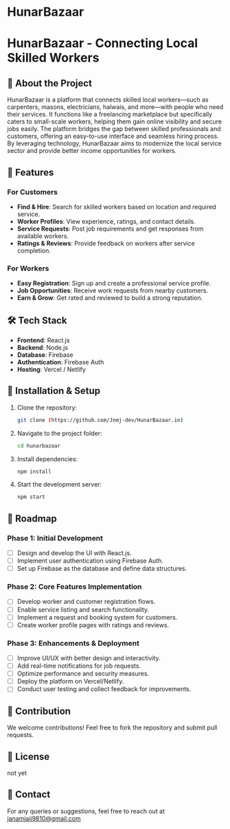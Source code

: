 # HunarBazaar
# HunarBazaar - Connecting Local Skilled Workers

## 🚀 About the Project
HunarBazaar is a platform that connects skilled local workers—such as carpenters, masons, electricians, halwais, and more—with people who need their services. It functions like a freelancing marketplace but specifically caters to small-scale workers, helping them gain online visibility and secure jobs easily. The platform bridges the gap between skilled professionals and customers, offering an easy-to-use interface and seamless hiring process. By leveraging technology, HunarBazaar aims to modernize the local service sector and provide better income opportunities for workers.

## 🌟 Features
### For Customers
- **Find & Hire**: Search for skilled workers based on location and required service.
- **Worker Profiles**: View experience, ratings, and contact details.
- **Service Requests**: Post job requirements and get responses from available workers.
- **Ratings & Reviews**: Provide feedback on workers after service completion.

### For Workers
- **Easy Registration**: Sign up and create a professional service profile.
- **Job Opportunities**: Receive work requests from nearby customers.
- **Earn & Grow**: Get rated and reviewed to build a strong reputation.

## 🛠 Tech Stack
- **Frontend**: React.js
- **Backend**: Node.js
- **Database**: Firebase
- **Authentication**: Firebase Auth
- **Hosting**: Vercel / Netlify

## 📌 Installation & Setup
1. Clone the repository:
   ```sh
   git clone (https://github.com/Jnmj-dev/HunarBazaar.in)
   ```
2. Navigate to the project folder:
   ```sh
   cd hunarbazaar
   ```
3. Install dependencies:
   ```sh
   npm install
   ```
4. Start the development server:
   ```sh
   npm start
   ```

## 🚧 Roadmap
### Phase 1: Initial Development
- [ ] Design and develop the UI with React.js.
- [ ] Implement user authentication using Firebase Auth.
- [ ] Set up Firebase as the database and define data structures.

### Phase 2: Core Features Implementation
- [ ] Develop worker and customer registration flows.
- [ ] Enable service listing and search functionality.
- [ ] Implement a request and booking system for customers.
- [ ] Create worker profile pages with ratings and reviews.

### Phase 3: Enhancements & Deployment
- [ ] Improve UI/UX with better design and interactivity.
- [ ] Add real-time notifications for job requests.
- [ ] Optimize performance and security measures.
- [ ] Deploy the platform on Vercel/Netlify.
- [ ] Conduct user testing and collect feedback for improvements.

## 🤝 Contribution
We welcome contributions! Feel free to fork the repository and submit pull requests.

## 📜 License
not yet

## 📩 Contact
For any queries or suggestions, feel free to reach out at janamjaij9810@gmail.com

